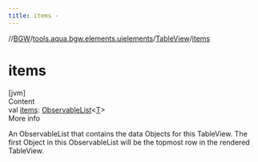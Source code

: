 ```yaml
---
title: items -
---
```

//[BGW](../../../index.md)/[tools.aqua.bgw.elements.uielements](../index.md)/[TableView](index.md)/[items](items.md)



# items  
[jvm]  
Content  
val [items](items.md): [ObservableList](../../tools.aqua.bgw.observable/-observable-list/index.md)<[T](index.md)>  
More info  


An ObservableList that contains the data Objects for this TableView. The first Object in this ObservableList will be the topmost row in the rendered TableView.

  



